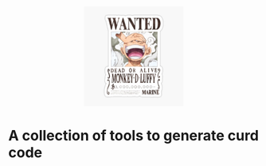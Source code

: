 <p align="center">
	<img src="assets/joyboy.jpg" height="200" border="0" alt="RQL">
	<br/>
</p>

# A collection of tools to generate curd code
